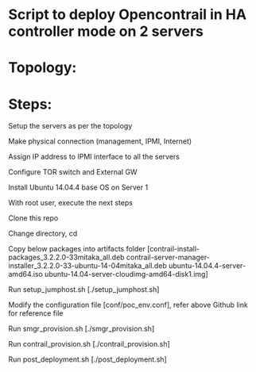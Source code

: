 Script to deploy Opencontrail in HA controller mode on 2 servers
========================================

Topology:
==========

Steps:
========
Setup the servers as per the topology

Make physical connection (management, IPMI, Internet)

Assign IP address to IPMI interface to all the servers

Configure TOR switch and External GW

Install Ubuntu 14.04.4 base OS on Server 1

With root user, execute the next steps

Clone this repo  

Change directory, cd <repo-folder>

Copy below packages into artifacts folder 
[contrail-install-packages_3.2.2.0-33mitaka_all.deb
contrail-server-manager-installer_3.2.2.0-33-ubuntu-14-04mitaka_all.deb
ubuntu-14.04.4-server-amd64.iso
ubuntu-14.04-server-cloudimg-amd64-disk1.img]

Run setup_jumphost.sh [./setup_jumphost.sh]

Modify the configuration file [conf/poc_env.conf], refer above Github link for reference file

Run smgr_provision.sh [./smgr_provision.sh]

Run contrail_provision.sh [./contrail_provision.sh]

Run post_deployment.sh [./post_deployment.sh]
